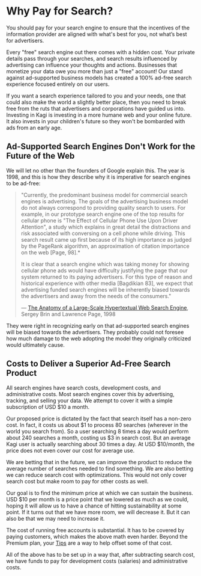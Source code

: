 # Why Pay for Search?

You should pay for your search engine to ensure that the incentives of the information provider are aligned with what's best for you, not what’s best for advertisers.

Every "free" search engine out there comes with a hidden cost. Your private details pass through your searches, and search results influenced by advertising can influence your thoughts and actions. Businesses that monetize your data owe you more than just a "free" account! Our stand against ad-supported business models has created a 100% ad-free search experience focused entirely on our users.

If you want a search experience tailored to you and your needs, one that could also make the world a slightly better place, then you need to break free from the ruts that advertisers and corporations have guided us into. Investing in Kagi is investing in a more humane web and your online future. It also invests in your children's future so they won't be bombarded with ads from an early age.

## Ad-Supported Search Engines Don't Work for the Future of the Web

We will let no other than the founders of Google explain this. The year is 1998, and this is how they describe why it is imperative for search engines to be ad-free:

> "Currently, the predominant business model for commercial search engines is advertising. The goals of the advertising business model do not always correspond to providing quality search to users. For example, in our prototype search engine one of the top results for cellular phone is "The Effect of Cellular Phone Use Upon Driver Attention", a study which explains in great detail the distractions and risk associated with conversing on a cell phone while driving. This search result came up first because of its high importance as judged by the PageRank algorithm, an approximation of citation importance on the web [Page, 98].*
> 
> It is clear that a search engine which was taking money for showing cellular phone ads would have difficulty justifying the page that our system returned to its paying advertisers. For this type of reason and historical experience with other media [Bagdikian 83], we expect that advertising funded search engines will be inherently biased towards the advertisers and away from the needs of the consumers."
> 
> — [The Anatomy of a Large-Scale Hypertextual Web Search Engine](http://infolab.stanford.edu/pub/papers/google.pdf), Sergey Brin and Lawrence Page, 1998

They were right in recognizing early on that ad-supported search engines will be biased towards the advertisers. They probably could not foresee how much damage to the web adopting the model they originally criticized would ultimately cause.

## Costs to Deliver a Superior Ad-Free Search Product

All search engines have search costs, development costs, and administrative costs. Most search engines cover this by advertising, tracking, and selling your data. We attempt to cover it with a simple subscription of USD $10 a month.

Our proposed price is dictated by the fact that search itself has a non-zero cost. In fact, it costs us about $1 to process 80 searches (wherever in the world you search from). So a user searching 8 times a day would perform about 240 searches a month, costing us $3 in search cost. But an average Kagi user is actually searching about 30 times a day. At USD $10/month, the price does not even cover our cost for average use.

We are betting that in the future, we can improve the product to reduce the average number of searches needed to find something. We are also betting we can reduce search cost with optimizations. This would not only cover search cost but make room to pay for other costs as well.

Our goal is to find the minimum price at which we can sustain the business. USD $10 per month is a price point that we lowered as much as we could, hoping it will allow us to have a chance of hitting sustainability at some point. If it turns out that we have more room, we will decrease it. But it can also be that we may need to increase it.

The cost of running free accounts is  substantial. It has to be covered by paying customers, which makes the above math even harder. Beyond the Premium plan, your [Tips](https://kagi.com/settings?p=billing) are a way to help offset some of that cost.

All of the above has to be set up in a way that, after subtracting search cost, we have funds to pay for  development costs (salaries) and administrative costs.
